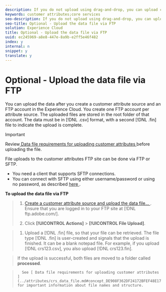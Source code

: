 ```yaml
---
description: If you do not upload using drag-and-drop, you can upload customer attribute data via FTP to the Experience Cloud.
keywords: customer attributes;core services
seo-description: If you do not upload using drag-and-drop, you can upload customer attribute data via FTP to the Experience Cloud.
seo-title: Optional - Upload the data file via FTP
solution: Experience Cloud
title: Optional - Upload the data file via FTP
uuid: ec245969-a8e8-447e-8a9b-e2ff5e46f482
index: y
internal: n
snippet: y
translate: y
---
```


# Optional - Upload the data file via FTP

You can upload the data after you create a customer attribute source and an FTP account in the Experience Cloud. You create one FTP account per attribute source. The uploaded files are stored in the root folder of that account. The data must be in [!DNL  .csv] format, with a second [!DNL  .fin] file to indicate the upload is complete. 

>[!IMPORTANT]
>
>Review[ Data file requirements for uploading customer attributes ](../attributes/crs_data_file.md#concept_DE908F362DF24172BFEF48E1797DAF19) before uploading the file. 



File uploads to the customer attributes FTP site can be done via FTP or SFTP. 

* You need a client that supports SFTP connections.
* You can connect with SFTP using either username/password or using no password, as described [ here ](https://marketing.adobe.com/resources/help/en_US/whitepapers/ftp/?f=ftp_sftp_cert_auth).

<!-- <p>Error states - get with Matt and Dave </p> 
<p>What are the most common reasons for doing this? Retail? Do a use case example, then show an AN example. </p> 
<p>You create one FTP per attribute source. Files go to the root folder in that account. The file type .fin is user-created. (For example, upload a .csv then a .fin of the same name, which signals you have completed the upload. https://wiki.corp.adobe.com/display/marketingcloud/Customer+Record+Services#CustomerRecordServices-FileFormats (leverage for doc). Possibly link from FTP File Reqs page to a help file about naming conventions. Need a new file type page for this. Similar content here: https://marketing.adobe.com/resources/help/en_US/reference/c_general_file_structure.html and here: https://marketing.adobe.com/resources/help/en_US/whitepapers/ftp/ftp_datasources.html </p> 
<p>Drag-n-drop and zip functionality for uploads - 1/21/2015. S/b less than 100 megs for drag and drop zip file. Fin file not required for drag/drop. </p> 
<p>Preview Data - shows the last upload (?) </p> 
<p>Need a link to the "instructions" on that information icon with the image. </p> 
<p>Workflow: Drag and drop, validate schema, configure subscription, save/activate. </p> -->
**To upload the data file via FTP** 

>1. [ Create a customer attribute source and upload the data file... ](../attributes/t_crs_usecase.md#task_BCC327B2A0EF4A1BBB2934013AB92B78).
>   Ensure that you are logged in to your FTP site at [!DNL  ftp.adobe.com/<sftpname>]. 
>
>1. Click **[!UICONTROL  Actions]** > **[!UICONTROL  File Upload]**.

>1. Upload a [!DNL  .fin] file, so that your file can be retrieved.
>   The file type [!DNL  .fin] is user-created and signals that the upload is finished. It can be a blank notepad file. For example, if you upload [!DNL  crs123.csv], you also upload [!DNL  crs123.fin]. 

>   If the upload is successful, both files are moved to a folder called **processed**. 
>

>       See [ Data file requirements for uploading customer attributes ](../attributes/crs_data_file.md#concept_DE908F362DF24172BFEF48E1797DAF19) for important information about file names and structure. 
